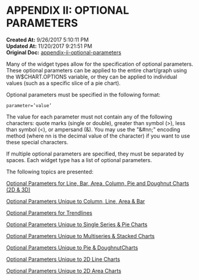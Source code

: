 # APPENDIX II: OPTIONAL PARAMETERS

**Created At:** 9/26/2017 5:10:11 PM  
**Updated At:** 11/20/2017 9:21:51 PM  
**Original Doc:** [appendix-ii-optional-parameters](https://docs.zumasys.com/36577-mv-dashboard/appendix-ii-optional-parameters)  


Many of the widget types allow for the specification of optional parameters. These optional parameters can be applied to the entire chart/graph using the W$CHART.OPTIONS variable, or they can be applied to individual values (such as a specific slice of a pie chart).

Optional parameters must be specified in the following format:

```
parameter=’value’ 
```

The value for each parameter must not contain any of the following characters: quote marks (single or double), greater than symbol (&gt;), less than symbol (&lt;), or ampersand (&). You may use the "&#nn;" encoding method (where nn is the decimal value of the character) if you want to use these special characters.

If multiple optional parameters are specified, they must be separated by spaces. Each widget type has a list of optional parameters.

The following topics are presented:

[Optional Parameters for Line, Bar, Area, Column, Pie and Doughnut Charts (2D & 3D)](optional-parameters-for-line-bar-area-column-pie-and-doughnut-charts-2d-3d)

[Optional Parameters Unique to Column, Line, Area & Bar](optional-parameters-unique-to-column-line-area-bar)

[Optional Parameters for Trendlines](optional-parameters-for-trendlines)

[Optional Parameters Unique to Single Series & Pie Charts](optional-parameters-unique-to-single-series-pie-charts)

[Optional Parameters Unique to Multiseries & Stacked Charts](optional-parameters-unique-to-multiseries-stacked-charts)

[Optional Parameters Unique to Pie & Doughnut](optional-parameters-unique-to-pie-doughnut-charts)[Charts](optional-parameters-unique-to-pie-doughnut-charts)

[Optional Parameters Unique to 2D Line Charts](optional-parameters-unique-to-2d-line-charts)

[Optional Parameters Unique to 2D Area Charts](optional-parameters-unique-to-2d-area-charts)
